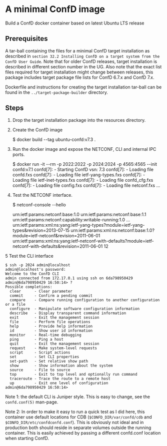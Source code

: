 A minimal ConfD image
=====================

Build a ConfD docker container based on latest Ubuntu LTS release

Prerequisites
-------------

A tar-ball containing the files for a minimal ConfD target
installation as described in `section 32.2 Installing ConfD on a
target system from the ConfD User Guide`.  Note that for older ConfD
releases, target installation is described in different section number
in the UG.  Also note that the exact list files required for target
installation might change between releases, this package includes
target package file lists for ConfD 6.7.x and ConfD 7.x.

Dockerfile and instructions for creating the target installation
tar-ball can be found in the `../target-package-builder` directory.

Steps
-----
1. Drop the target installation package into the resources directory.
2. Create the ConfD image

    $ docker build --tag ubuntu-confd:v7.3 .

3. Run the docker image and expose the NETCONF, CLI and internal IPC ports.

    $ docker run -it --rm -p 2022:2022 -p 2024:2024 -p 4565:4565 --init confd:v7.1
    confd[7]: - Starting ConfD vsn: 7.3
    confd[7]: - Loading file confd.fxs
    confd[7]: - Loading file ietf-yang-types.fxs
    confd[7]: - Loading file ietf-inet-types.fxs
    confd[7]: - Loading file confd_cfg.fxs
    confd[7]: - Loading file config.fxs
    confd[7]: - Loading file netconf.fxs
    ...

4. Test the NETCONF interface.

    $ netconf-console --hello
    <?xml version="1.0" encoding="UTF-8"?>
    <hello xmlns="urn:ietf:params:xml:ns:netconf:base:1.0">
      <capabilities>
        <capability>urn:ietf:params:netconf:base:1.0</capability>
        <capability>urn:ietf:params:netconf:base:1.1</capability>
        <capability>urn:ietf:params:netconf:capability:writable-running:1.0</capability>
        ...
        <capability>urn:ietf:params:xml:ns:yang:ietf-yang-types?module=ietf-yang-types&amp;revision=2013-07-15</capability>
        <capability>urn:ietf:params:xml:ns:netconf:base:1.0?module=ietf-netconf&amp;revision=2011-06-01</capability>
        <capability>urn:ietf:params:xml:ns:yang:ietf-netconf-with-defaults?module=ietf-netconf-with-defaults&amp;revision=2011-06-01</capability>
      </capabilities>
      <session-id>12</session-id>
    </hello>

5 Test the CLI interface

    $ ssh -p 2024 admin@localhost
    admin@localhost's password:
    Welcome to the ConfD CLI
    admin connected from 172.17.0.1 using ssh on 6da798950429
    admin@6da798950429 16:50:14> ?
    Possible completions:
      clear      - Clear parameter
      commit     - Confirm a pending commit
      compare    - Compare running configuration to another configuration or a file
      configure  - Manipulate software configuration information
      describe   - Display transparent command information
      exit       - Exit the management session
      file       - Perform file operations
      help       - Provide help information
      id         - Show user id information
      monitor    - Real-time debugging
      ping       - Ping a host
      quit       - Exit the management session
      request    - Make system-level requests
      script     - Script actions
      set        - Set CLI properties
      set-path   - Set relative show path
      show       - Show information about the system
      source     - File to source
      top        - Exit to top level and optionally run command
      traceroute - Trace the route to a remote host
      up         - Exit one level of configuration
    admin@6da798950429 16:50:14>

Note 1: the default CLI is Juniper style.  This is easy to change, see
the `confd.conf(5)` man-page.

Note 2: In order to make it easy to run a quick test as I did here,
this container use default locations for CDB
(`$CONFD_DIR/var/confd/cdb` and `$CONFD_DIR/etc/confdconfd.conf`).
This is obviously not ideal and in production both should reside in
separate volumes outside the running container.  This is easily
achieved by passing a different confd.conf location when starting
ConfD.

